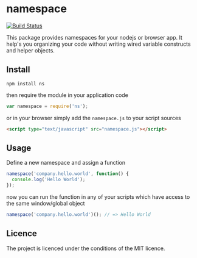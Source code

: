 # namespace
[![Build Status](https://travis-ci.org/LinuxDoku/namespace.png?branch=master)](https://travis-ci.org/LinuxDoku/namespace)

This package provides namespaces for your nodejs or browser app. It help's you organizing your code without writing wired variable constructs and helper objects.

## Install
```
npm install ns
```

then require the module in your application code

```javascript
var namespace = require('ns');
```

or in your browser simply add the ```namespace.js``` to your script sources

```html
<script type="text/javascript" src="namespace.js"></script>
```

## Usage
Define a new namespace and assign a function

```javascript
namespace('company.hello.world', function() {
  console.log('Hello World');
});
```

now you can run the function in any of your scripts which have access to the same window/global object

```javascript
namespace('company.hello.world')(); // => Hello World
```

## Licence
The project is licenced under the conditions of the MIT licence.